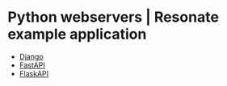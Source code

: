 # Python webservers | Resonate example application

- [Django](./django-webserver/README.md)
- [FastAPI](./fastapi-webserver/README.md)
- [FlaskAPI](./flask-webserver/README.md)
